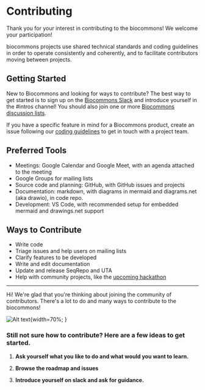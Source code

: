 # Contributing

Thank you for your interest in contributing to the biocommons! We welcome your participation!

biocommons projects use shared technical standards and coding guidelines in order to operate
consistently and coherently, and to facilitate contributors moving between projects.



## Getting Started

New to Biocommons and looking for ways to contribute? The best way to get started is to sign up on
the [Biocommons Slack](getting-connected.md#slack) and introduce yourself in the #intros channel! You should
also join one or more [Biocommons discussion lists](getting-connected.md#discussion-lists).

If you have a specific feature in mind for a Biocommons product, create an issue following our
[coding guidelines](coding-guidelines.md#issues) to get in touch with a project team.

## Preferred Tools

- Meetings: Google Calendar and Google Meet, with an agenda attached to the meeting
- Google Groups for mailing lists
- Source code and planning: GitHub, with GitHub issues and projects
- Documentation: markdown, with diagrams in mermaid and diagrams.net (aka drawio), in code repo.
- Development: VS Code, with recommended setup for embedded mermaid and drawings.net support

## Ways to Contribute

- Write code
- Triage issues and help users on mailing lists
- Clarify features to be developed
- Write and edit documentation
- Update and release SeqRepo and UTA
- Help with community projects, like the [upcoming hackathon](hackathon-2023.md)


--- 


Hi! We're glad that you're thinking about joining the community of contributors.  There's a lot to
do and many ways to contribute to the biocommons!

![Alt text](ways-to-help.png){width=70%; }



### Still not sure how to contribute? Here are a few ideas to get started.

1. **Ask yourself what you like to do and what would you want to learn.**

1. **Browse the roadmap and issues** 

1. **Introduce yourself on slack and ask for guidance.** 



